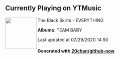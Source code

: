 ## Currently Playing on YTMusic

[<img align="left" width="100" src="https://lh3.googleusercontent.com/c-R6RvJil4XQE1W2gcNhiXicb4GMe7umB3ah7x0QC73fT2i_vdM31rTgFJ_dPEkmloYv-fgzendRmRap">](https://music.youtube.com/channel/UCR90rtDqmA4FV1bVnD6o0nQ)

The Black Skirts - EVERYTHING

**Albums**: TEAM BABY

Last updated at 07/29/2020 14:50

#### Generated with [20chan/github-now](https://github.com/20chan/github-now)


<!--
**20chan/20chan** is a ✨ _special_ ✨ repository because its `README.md` (this file) appears on your GitHub profile.

Here are some ideas to get you started:

- 🔭 I’m currently working on ...
- 🌱 I’m currently learning ...
- 👯 I’m looking to collaborate on ...
- 🤔 I’m looking for help with ...
- 💬 Ask me about ...
- 📫 How to reach me: ...
- 😄 Pronouns: ...
- ⚡ Fun fact: ...
-->
